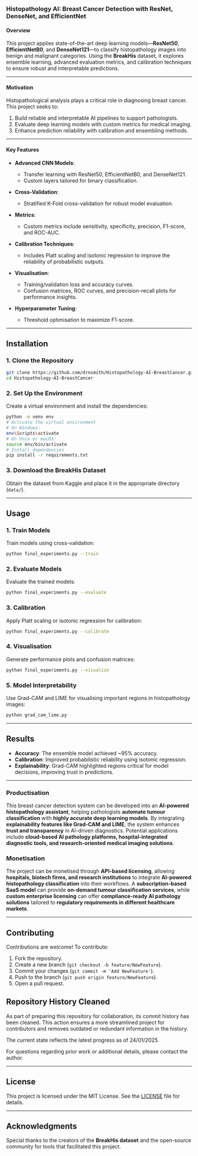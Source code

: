### Histopathology AI: Breast Cancer Detection with ResNet, DenseNet, and EfficientNet

#### **Overview**
This project applies state-of-the-art deep learning models—**ResNet50**, **EfficientNetB0**, and **DenseNet121**—to classify histopathology images into benign and malignant categories. Using the **BreakHis** dataset, it explores ensemble learning, advanced evaluation metrics, and calibration techniques to ensure robust and interpretable predictions.

---

#### **Motivation**
Histopathological analysis plays a critical role in diagnosing breast cancer. This project seeks to:
1. Build reliable and interpretable AI pipelines to support pathologists.
2. Evaluate deep learning models with custom metrics for medical imaging.
3. Enhance prediction reliability with calibration and ensembling methods.

---

#### **Key Features**
- **Advanced CNN Models**:
  - Transfer learning with ResNet50, EfficientNetB0, and DenseNet121.
  - Custom layers tailored for binary classification.

- **Cross-Validation**:
  - Stratified K-Fold cross-validation for robust model evaluation.

- **Metrics**:
  - Custom metrics include sensitivity, specificity, precision, F1-score, and ROC-AUC.

- **Calibration Techniques**:
  - Includes Platt scaling and isotonic regression to improve the reliability of probabilistic outputs.

- **Visualisation**:
  - Training/validation loss and accuracy curves.
  - Confusion matrices, ROC curves, and precision-recall plots for performance insights.

- **Hyperparameter Tuning**:
  - Threshold optimisation to maximize F1-score.

---

## **Installation**

### **1. Clone the Repository**
```bash
git clone https://github.com/drnsmith/Histopathology-AI-BreastCancer.git
cd Histopathology-AI-BreastCancer
```

### **2. Set Up the Environment**
Create a virtual environment and install the dependencies:
```bash
python -m venv env
# Activate the virtual environment
# On Windows:
env\Scripts\activate
# On Unix or macOS:
source env/bin/activate
# Install dependencies
pip install -r requirements.txt
```

### **3. Download the BreakHis Dataset**
Obtain the dataset from Kaggle and place it in the appropriate directory (`data/`).

---

## **Usage**

### **1. Train Models**
Train models using cross-validation:
```bash
python final_experiments.py --train
```

### **2. Evaluate Models**
Evaluate the trained models:
```bash
python final_experiments.py --evaluate
```

### **3. Calibration**
Apply Platt scaling or isotonic regression for calibration:
```bash
python final_experiments.py --calibrate
```

### **4. Visualisation**
Generate performance plots and confusion matrices:
```bash
python final_experiments.py --visualize
```

### **5. Model Interpretability**
Use Grad-CAM and LIME for visualising important regions in histopathology images:
```bash
python grad_cam_lime.py
```

---

## **Results**
- **Accuracy**: The ensemble model achieved ~95% accuracy.
- **Calibration**: Improved probabilistic reliability using isotonic regression.
- **Explainability**: Grad-CAM highlighted regions critical for model decisions, improving trust in predictions.

---

### Productisation  
This breast cancer detection system can be developed into an **AI-powered histopathology assistant**, helping pathologists **automate tumour classification** with **highly accurate deep learning models**. By integrating **explainability features like Grad-CAM and LIME**, the system enhances **trust and transparency** in AI-driven diagnostics. Potential applications include **cloud-based AI pathology platforms, hospital-integrated diagnostic tools, and research-oriented medical imaging solutions**.

### Monetisation  
The project can be monetised through **API-based licensing**, allowing **hospitals, biotech firms, and research institutions** to integrate **AI-powered histopathology classification** into their workflows. A **subscription-based SaaS model** can provide **on-demand tumour classification services**, while **custom enterprise licensing** can offer **compliance-ready AI pathology solutions** tailored to **regulatory requirements in different healthcare markets**.

---
## **Contributing**
Contributions are welcome! To contribute:
1. Fork the repository.
2. Create a new branch (`git checkout -b feature/NewFeature`).
3. Commit your changes (`git commit -m 'Add NewFeature'`).
4. Push to the branch (`git push origin feature/NewFeature`).
5. Open a pull request.


## Repository History Cleaned

As part of preparing this repository for collaboration, its commit history has been cleaned. This action ensures a more streamlined project for contributors and removes outdated or redundant information in the history. 

The current state reflects the latest progress as of 24/01/2025.

For questions regarding prior work or additional details, please contact the author.


---

## **License**
This project is licensed under the MIT License. See the [LICENSE](LICENSE) file for details.

---

## **Acknowledgments**
Special thanks to the creators of the **BreakHis dataset** and the open-source community for tools that facilitated this project.
